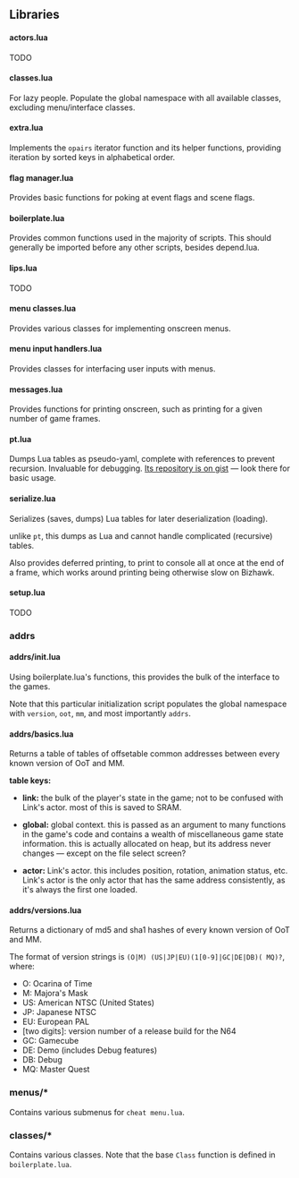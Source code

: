 ## Libraries

#### actors.lua
TODO

#### classes.lua
For lazy people.
Populate the global namespace with all available classes,
excluding menu/interface classes.

#### extra.lua
Implements the `opairs` iterator function
and its helper functions,
providing iteration by sorted keys in alphabetical order.

#### flag manager.lua
Provides basic functions for poking at event flags and scene flags.

#### boilerplate.lua
Provides common functions used in the majority of scripts.
This should generally be imported before any other scripts, besides depend.lua.

#### lips.lua
TODO

#### menu classes.lua
Provides various classes for implementing onscreen menus.

#### menu input handlers.lua
Provides classes for interfacing user inputs with menus.

#### messages.lua
Provides functions for printing onscreen,
such as printing for a given number of game frames.

#### pt.lua
Dumps Lua tables as pseudo-yaml,
complete with references to prevent recursion.
Invaluable for debugging.
[Its repository is on gist][pt] — look there for basic usage.

#### serialize.lua
Serializes (saves, dumps) Lua tables for later deserialization (loading).

unlike `pt`, this dumps as Lua and cannot handle complicated (recursive) tables.

Also provides deferred printing,
to print to console all at once at the end of a frame,
which works around printing being otherwise slow on Bizhawk.

[pt]: https://gist.github.com/notwa/13fbddf05f654ba48321

#### setup.lua
TODO

### addrs

#### addrs/init.lua
Using boilerplate.lua's functions,
this provides the bulk of the interface to the games.

Note that this particular initialization script populates the global namespace
with `version`, `oot`, `mm`, and most importantly `addrs`.

#### addrs/basics.lua
Returns a table of tables of offsetable common addresses
between every known version of OoT and MM.

**table keys:**

* **link:** the bulk of the player's state in the game;
not to be confused with Link's actor.
most of this is saved to SRAM.

* **global:** global context.
this is passed as an argument to many functions in the game's code
and contains a wealth of miscellaneous game state information.
this is actually allocated on heap, but its address never changes
— except on the file select screen?

* **actor:** Link's actor.
this includes position, rotation, animation status, etc.
Link's actor is the only actor that
has the same address consistently,
as it's always the first one loaded.

#### addrs/versions.lua
Returns a dictionary of md5 and sha1 hashes
of every known version of OoT and MM.

The format of version strings is
`(O|M) (US|JP|EU)(1[0-9]|GC|DE|DB)( MQ)?`,
where:
* O: Ocarina of Time
* M: Majora's Mask
* US: American NTSC (United States)
* JP: Japanese NTSC
* EU: European PAL
* [two digits]: version number of a release build for the N64
* GC: Gamecube
* DE: Demo (includes Debug features)
* DB: Debug
* MQ: Master Quest

### menus/\*
Contains various submenus for `cheat menu.lua`.

### classes/\*
Contains various classes.
Note that the base `Class` function is defined in `boilerplate.lua`.

